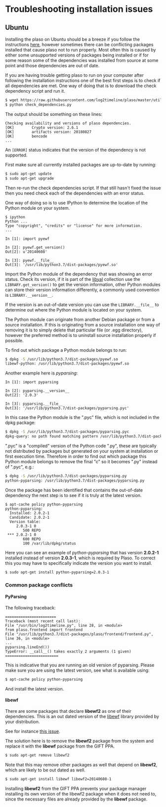 # Troubleshooting installation issues

## Ubuntu

Installing the plaso on Ubuntu should be a breeze if you follow the
instructions [here](Ubuntu-Packaged-Release.md), however sometimes there can be
conflicting packages installed that cause plaso not to run properly. Most often
this is caused by either some unsupported versions of packages being installed
or if for some reason some of the dependencies was installed from source at
some point and those dependencies are out of date.

If you are having trouble getting plaso to run on your computer after following
the installation instructions one of the best first steps is to check if all
dependencies are met. One way of doing that is to download the check dependency
script and run it.

```bash
$ wget https://raw.githubusercontent.com/log2timeline/plaso/master/utils/check_dependencies.py
$ python check_dependencies.py
```

The output should be something on these lines:

```
Checking availability and versions of plaso dependencies.
[OK]		Crypto version: 2.6.1
[OK]		artifacts version: 20180827
[OK]		bencode
...
```

An `[ERROR]` status indicates that the version of the dependency is not
supported.

First make sure all currently installed packages are up-to-date by running:

```bash
$ sudo apt-get update
$ sudo apt-get upgrade
```

Then re-run the check dependencies script. If that still hasn't fixed the issue
then you need check each of the dependencies with an error status.

One way of doing so is to use IPython to determine the location of the Python
module on your system.

```
$ ipython
Python ...
Type "copyright", "credits" or "license" for more information.
...

In [1]: import pyewf

In [2]: pyewf.get_version()
Out[2]: u'20140608'

In [3]: pyewf.__file__
Out[3]: '/usr/lib/python3.7/dist-packages/pyewf.so'
```

Import the Python module of the dependency that was showing an error status.
Check its version, if it is part of the [libyal](https://github.com/libyal)
collection use the ``LIBRARY.get_version()`` to get the version information,
other Python modules can store their version information differently, a
commonly used convention is ``LIBRARY.__version__``.

If the version is an out-of-date version you can use the ``LIBRARY.__file__``
to determine out where the Python module is located on your system.

The Python module can originate from another Debian package or from a source
installation. If this is originating from a source installation one way of
removing it is to simply delete that particular file (or .egg directory),
however the preferred method is to uninstall source installation properly if
possible.

To find out which package a Python module belongs to run:

```bash
$ dpkg -S /usr/lib/python3.7/dist-packages/pyewf.so
libewf-python: /usr/lib/python3.7/dist-packages/pyewf.so
```

Another example here is *pyparsing*:

```
In [1]: import pyparsing

In [2]: pyparsing.__version__
Out[2]: '2.0.3'

In [3]: pyparsing.__file__
Out[3]: '/usr/lib/python3.7/dist-packages/pyparsing.pyc'

```

In this case the Python module is the ".pyc" file, which is not included in the
dpkg package:

```bash
$ dpkg -S /usr/lib/python3.7/dist-packages/pyparsing.pyc
dpkg-query: no path found matching pattern /usr/lib/python3.7/dist-packages/pyparsing.pyc
```

".pyc" is a "compiled" version of the Python code ".py", these are typically
not distributed by packages but generated on your system at installation or
first execution time. Therefore in order to find out which package this Python
module belongs to remove the final "c" so it becomes ".py" instead of ".pyc",
e.g.:

```bash
$ dpkg -S /usr/lib/python3.7/dist-packages/pyparsing.py
python-pyparsing: /usr/lib/python3.7/dist-packages/pyparsing.py
```

Once the package has been identified that contains the out-of-date dependency
the next step is to see if it is truly at the latest version.

```
$ apt-cache policy python-pyparsing
python-pyparsing:
  Installed: 2.0.2-1
  Candidate: 2.0.2-1
  Version table:
     2.0.3-1 0
        500 REPO
 *** 2.0.2-1 0
        600 REPO
        100 /var/lib/dpkg/status
```

Here you can see an example of *python-pyparsing* that has version **2.0.2-1**
installed instead of version **2.0.3-1**, which is required by Plaso. To
correct this you may have to specifically indicate the version you want to
install.

```bash
$ sudo apt-get install python-pyparsing=2.0.3-1
```

### Common package conflicts

#### PyParsing

The following traceback:

```
=======================
Traceback (most recent call last):
File "/usr/bin/log2timeline.py", line 28, in <module>
from plaso.frontend import frontend
File "/usr/lib/python3.7/dist-packages/plaso/frontend/frontend.py", line 36, in <module>
...
pyparsing.lineEnd())
TypeError: __call__() takes exactly 2 arguments (1 given)
========================
```

This is indicative that you are running an old version of pyparsing. Please
make sure you are using the latest version, see what is available using:

```bash
$ apt-cache policy python-pyparsing
```

And install the latest version.

#### libewf

There are some packages that declare **libewf2** as one of their dependencies.
This is an out dated version of the [libewf](https://github.com/libyal/libewf)
library provided by your distribution.

See for instance [this issue](https://github.com/log2timeline/plaso/issues/301).

The solution here is to remove the **libewf2** package from the system and
replace it with the **libewf**  package from the GIFT PPA.

```bash
$ sudo apt-get remove libewf2
```

Note that this may remove other packages as well that depend on **libewf2**,
which are likely to be out dated as well.

```bash
$ sudo apt-get install libewf libewf2=20140608-1
```

Installing **libewf2** from the GIFT PPA prevents your package manager
installing its own version of the libewf2 package when it does not need to,
since the necessary files are already provided by the **libewf** package.
